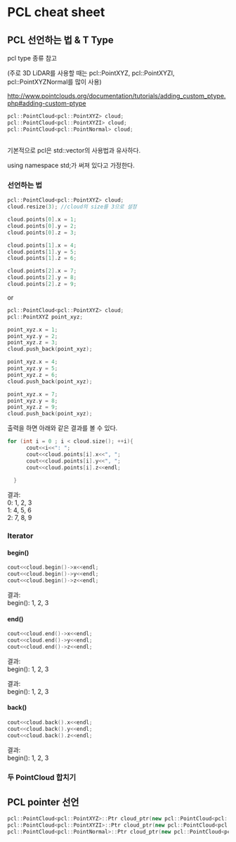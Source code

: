 # PCL cheat sheet

## PCL 선언하는 법 & T Type

pcl type 종류 참고

(주로 3D LiDAR를 사용할 때는 pcl::PointXYZ, pcl::PointXYZI, pcl::PointXYZNormal를 많이 사용)


http://www.pointclouds.org/documentation/tutorials/adding_custom_ptype.php#adding-custom-ptype

```cpp
pcl::PointCloud<pcl::PointXYZ> cloud;
pcl::PointCloud<pcl::PointXYZI> cloud;
pcl::PointCloud<pcl::PointNormal> cloud;
```
## 

기본적으로 pcl은 std::vector의 사용법과 유사하다.

using namespace std;가 써져 있다고 가정한다.

### 선언하는 법
```cpp
pcl::PointCloud<pcl::PointXYZ> cloud;
cloud.resize(3); //cloud의 size를 3으로 설정 

cloud.points[0].x = 1;
cloud.points[0].y = 2;
cloud.points[0].z = 3;

cloud.points[1].x = 4;
cloud.points[1].y = 5;
cloud.points[1].z = 6;

cloud.points[2].x = 7;
cloud.points[2].y = 8;
cloud.points[2].z = 9;

```

or
```cpp
pcl::PointCloud<pcl::PointXYZ> cloud;
pcl::PointXYZ point_xyz;

point_xyz.x = 1;
point_xyz.y = 2;
point_xyz.z = 3;
cloud.push_back(point_xyz);

point_xyz.x = 4;
point_xyz.y = 5;
point_xyz.z = 6;
cloud.push_back(point_xyz);

point_xyz.x = 7;
point_xyz.y = 8;
point_xyz.z = 9;
cloud.push_back(point_xyz);
```
출력을 하면 아래와 같은 결과를 볼 수 있다.
```cpp
for (int i = 0 ; i < cloud.size(); ++i){
      cout<<i<<": ";
      cout<<cloud.points[i].x<<", ";
      cout<<cloud.points[i].y<<", ";
      cout<<cloud.points[i].z<<endl;
      
  }
```
결과:<br/>
0: 1, 2, 3 <br/> 
1: 4, 5, 6 <br/>
2: 7, 8, 9 

### Iterator

#### begin()

```cpp
cout<<cloud.begin()->x<<endl;
cout<<cloud.begin()->y<<endl;
cout<<cloud.begin()->z<<endl;
```
결과:<br/>
begin(): 1, 2, 3

#### end()

```cpp
cout<<cloud.end()->x<<endl;
cout<<cloud.end()->y<<endl;
cout<<cloud.end()->z<<endl;
```
결과:<br/>
begin(): 1, 2, 3


결과:<br/>
begin(): 1, 2, 3


#### back()

```cpp
cout<<cloud.back().x<<endl;
cout<<cloud.back().y<<endl;
cout<<cloud.back().z<<endl;
```
결과:<br/>
begin(): 1, 2, 3



### 두 PointCloud 합치기

## PCL pointer 선언

```cpp
pcl::PointCloud<pcl::PointXYZ>::Ptr cloud_ptr(new pcl::PointCloud<pcl::PointXYZ>());
pcl::PointCloud<pcl::PointXYZI>::Ptr cloud_ptr(new pcl::PointCloud<pcl::PointXYZI>());
pcl::PointCloud<pcl::PointNormal>::Ptr cloud_ptr(new pcl::PointCloud<pcl::PointXYZNormal>());
```



